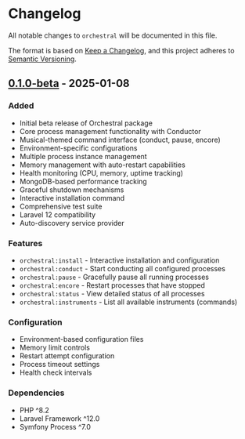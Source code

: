 # Changelog

All notable changes to `orchestral` will be documented in this file.

The format is based on [Keep a Changelog](https://keepachangelog.com/en/1.0.0/),
and this project adheres to [Semantic Versioning](https://semver.org/spec/v2.0.0.html).

## [0.1.0-beta] - 2025-01-08

### Added
- Initial beta release of Orchestral package
- Core process management functionality with Conductor
- Musical-themed command interface (conduct, pause, encore)
- Environment-specific configurations
- Multiple process instance management
- Memory management with auto-restart capabilities
- Health monitoring (CPU, memory, uptime tracking)
- MongoDB-based performance tracking
- Graceful shutdown mechanisms
- Interactive installation command
- Comprehensive test suite
- Laravel 12 compatibility
- Auto-discovery service provider

### Features
- `orchestral:install` - Interactive installation and configuration
- `orchestral:conduct` - Start conducting all configured processes
- `orchestral:pause` - Gracefully pause all running processes
- `orchestral:encore` - Restart processes that have stopped
- `orchestral:status` - View detailed status of all processes
- `orchestral:instruments` - List all available instruments (commands)

### Configuration
- Environment-based configuration files
- Memory limit controls
- Restart attempt configuration
- Process timeout settings
- Health check intervals

### Dependencies
- PHP ^8.2
- Laravel Framework ^12.0
- Symfony Process ^7.0

[0.1.0-beta]: https://github.com/subhamchbty/orchestral/releases/tag/v0.1.0-beta